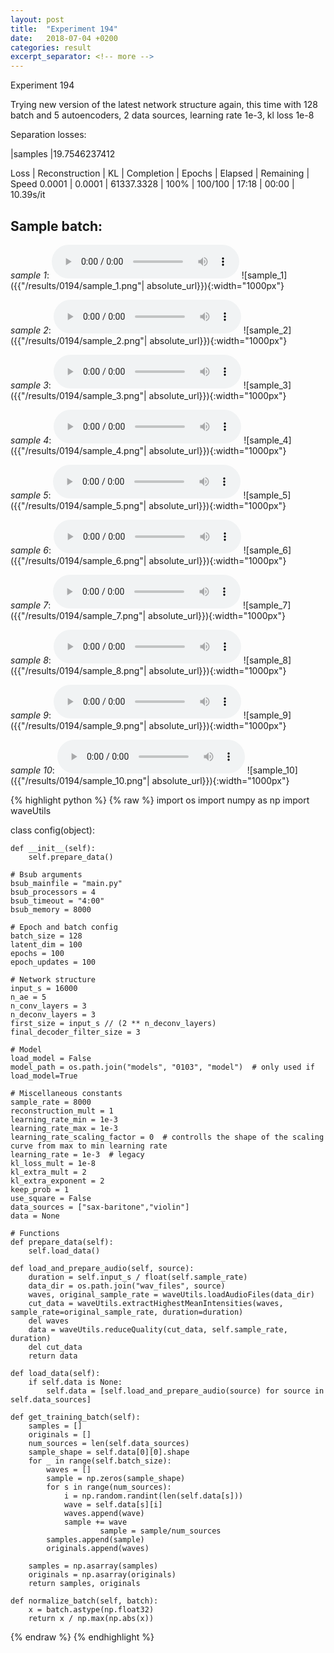 ```yaml
---
layout: post
title:  "Experiment 194"
date:   2018-07-04 +0200
categories: result
excerpt_separator: <!-- more -->
---
```

Experiment 194

Trying new version of the latest network structure again, this time with 128 batch and 5 autoencoders, 2 data sources, learning rate 1e-3, kl loss 1e-8

Separation losses:

|samples
|19.7546237412

Loss | Reconstruction | KL | Completion | Epochs | Elapsed | Remaining | Speed
0.0001 | 0.0001 | 61337.3328 | 100% | 100/100 | 17:18 | 00:00 | 10.39s/it<!-- more -->

## **Sample batch**:
_sample 1_:
<audio src="/ResultsOverview/results/0194/sample_1.wav" controls preload></audio>
![sample_1]({{"/results/0194/sample_1.png"| absolute_url}}){:width="1000px"}

_sample 2_:
<audio src="/ResultsOverview/results/0194/sample_2.wav" controls preload></audio>
![sample_2]({{"/results/0194/sample_2.png"| absolute_url}}){:width="1000px"}

_sample 3_:
<audio src="/ResultsOverview/results/0194/sample_3.wav" controls preload></audio>
![sample_3]({{"/results/0194/sample_3.png"| absolute_url}}){:width="1000px"}

_sample 4_:
<audio src="/ResultsOverview/results/0194/sample_4.wav" controls preload></audio>
![sample_4]({{"/results/0194/sample_4.png"| absolute_url}}){:width="1000px"}

_sample 5_:
<audio src="/ResultsOverview/results/0194/sample_5.wav" controls preload></audio>
![sample_5]({{"/results/0194/sample_5.png"| absolute_url}}){:width="1000px"}

_sample 6_:
<audio src="/ResultsOverview/results/0194/sample_6.wav" controls preload></audio>
![sample_6]({{"/results/0194/sample_6.png"| absolute_url}}){:width="1000px"}

_sample 7_:
<audio src="/ResultsOverview/results/0194/sample_7.wav" controls preload></audio>
![sample_7]({{"/results/0194/sample_7.png"| absolute_url}}){:width="1000px"}

_sample 8_:
<audio src="/ResultsOverview/results/0194/sample_8.wav" controls preload></audio>
![sample_8]({{"/results/0194/sample_8.png"| absolute_url}}){:width="1000px"}

_sample 9_:
<audio src="/ResultsOverview/results/0194/sample_9.wav" controls preload></audio>
![sample_9]({{"/results/0194/sample_9.png"| absolute_url}}){:width="1000px"}

_sample 10_:
<audio src="/ResultsOverview/results/0194/sample_10.wav" controls preload></audio>
![sample_10]({{"/results/0194/sample_10.png"| absolute_url}}){:width="1000px"}


{% highlight python %}
{% raw %}
import os
import numpy as np
import waveUtils


class config(object):

	def __init__(self):
		self.prepare_data()

	# Bsub arguments
	bsub_mainfile = "main.py"
	bsub_processors = 4
	bsub_timeout = "4:00"
	bsub_memory = 8000

	# Epoch and batch config
	batch_size = 128
	latent_dim = 100
	epochs = 100
	epoch_updates = 100

	# Network structure
	input_s = 16000
	n_ae = 5
	n_conv_layers = 3
	n_deconv_layers = 3
	first_size = input_s // (2 ** n_deconv_layers)
	final_decoder_filter_size = 3

	# Model
	load_model = False
	model_path = os.path.join("models", "0103", "model")  # only used if load_model=True

	# Miscellaneous constants
	sample_rate = 8000
	reconstruction_mult = 1
	learning_rate_min = 1e-3
	learning_rate_max = 1e-3
	learning_rate_scaling_factor = 0  # controlls the shape of the scaling curve from max to min learning rate
	learning_rate = 1e-3  # legacy
	kl_loss_mult = 1e-8
	kl_extra_mult = 2
	kl_extra_exponent = 2
	keep_prob = 1
	use_square = False
	data_sources = ["sax-baritone","violin"]
	data = None

	# Functions
	def prepare_data(self):
		self.load_data()

	def load_and_prepare_audio(self, source):
		duration = self.input_s / float(self.sample_rate)
		data_dir = os.path.join("wav_files", source)
		waves, original_sample_rate = waveUtils.loadAudioFiles(data_dir)
		cut_data = waveUtils.extractHighestMeanIntensities(waves, sample_rate=original_sample_rate, duration=duration)
		del waves
		data = waveUtils.reduceQuality(cut_data, self.sample_rate, duration)
		del cut_data
		return data

	def load_data(self):
		if self.data is None:
			self.data = [self.load_and_prepare_audio(source) for source in self.data_sources]

	def get_training_batch(self):
		samples = []
		originals = []
		num_sources = len(self.data_sources)
		sample_shape = self.data[0][0].shape
		for _ in range(self.batch_size):
			waves = []
			sample = np.zeros(sample_shape)
			for s in range(num_sources):
				i = np.random.randint(len(self.data[s]))
				wave = self.data[s][i]
				waves.append(wave)
				sample += wave
                        sample = sample/num_sources
			samples.append(sample)
			originals.append(waves)

		samples = np.asarray(samples)
		originals = np.asarray(originals)
		return samples, originals

	def normalize_batch(self, batch):
		x = batch.astype(np.float32)
		return x / np.max(np.abs(x))


{% endraw %}
{% endhighlight %}
